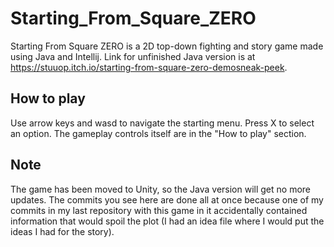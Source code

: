 # Starting_From_Square_ZERO
Starting From Square ZERO is a 2D top-down fighting and story game made using Java and Intellij. Link for unfinished Java version is at https://stuuop.itch.io/starting-from-square-zero-demosneak-peek.
## How to play
Use arrow keys and wasd to navigate the starting menu. Press X to select an option. The gameplay controls itself are in the "How to play" section.
## Note
The game has been moved to Unity, so the Java version will get no more updates. The commits you see here are done all at once because one of my commits in my last repository with this game in it accidentally contained information that would spoil the plot (I had an idea file where I would put the ideas I had for the story).
